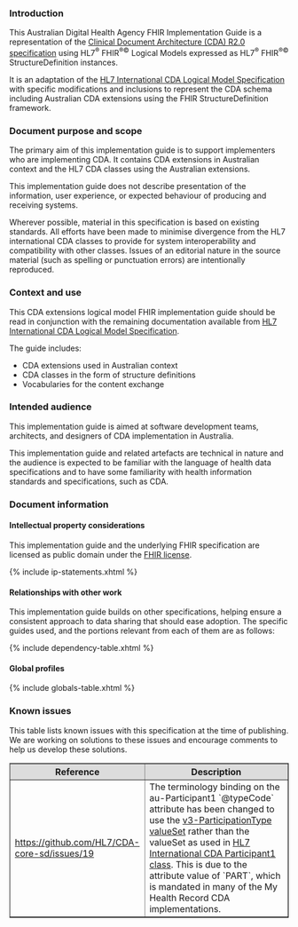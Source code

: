 ### Introduction

This Australian Digital Health Agency FHIR Implementation Guide is a representation of the [Clinical Document Architecture (CDA) R2.0 specification](https://www.hl7.org/implement/standards/product_brief.cfm?product_id=7) using HL7<sup>&reg;</sup> FHIR<sup>&reg;&copy;</sup> Logical Models expressed as HL7<sup>&reg;</sup> FHIR<sup>&reg;&copy;</sup> StructureDefinition instances.

It is an adaptation of the [HL7 International CDA Logical Model Specification](https://hl7.org/cda/stds/core/2.0.0-sd/) with specific modifications and inclusions to represent the CDA schema including Australian CDA extensions using the FHIR StructureDefinition framework. 

### Document purpose and scope

The primary aim of this implementation guide is to support implementers who are implementing CDA. It contains CDA extensions in Australian context and the HL7 CDA classes using the Australian extensions. 

This implementation guide does not describe presentation of the information, user experience, or expected behaviour of producing and receiving systems.

Wherever possible, material in this specification is based on existing standards. All efforts have been made to minimise divergence from the HL7 international CDA classes to provide for system interoperability and compatibility with other classes. Issues of an editorial nature in the source material (such as spelling or punctuation errors) are intentionally reproduced.

### Context and use

This CDA extensions logical model FHIR implementation guide should be read in conjunction with the remaining documentation available from [HL7 International CDA Logical Model Specification](https://hl7.org/cda/stds/core/2.0.0-sd-snapshot1/).

The guide includes:
* CDA extensions used in Australian context
* CDA classes in the form of structure definitions
* Vocabularies for the content exchange

### Intended audience

This implementation guide is aimed at software development teams, architects, and designers of CDA implementation in Australia.

This implementation guide and related artefacts are technical in nature and the audience is expected to be familiar with the language of health data specifications and to have some familiarity with health information standards and specifications, such as CDA.

### Document information

#### Intellectual property considerations

This implementation guide and the underlying FHIR specification are licensed as public domain under the [FHIR license](http://hl7.org/fhir/R4/license.html).

{% include ip-statements.xhtml %}

#### Relationships with other work

This implementation guide builds on other specifications, helping ensure a consistent approach to data sharing that should ease adoption. The specific guides used, and the portions relevant from each of them are as follows:

{% include dependency-table.xhtml %}

#### Global profiles

{% include globals-table.xhtml %}

### Known issues

This table lists known issues with this specification at the time of publishing. We are working on solutions to these issues and encourage comments to help us develop these solutions.

<table border="1" cellpadding="1" valign="middle">
 <tbody>
   <col width="15%" />
   <col width="auto" />
   <tr bgcolor="#DCDCDC">
     <th>Reference</th>
     <th>Description</th>
   </tr>
   <tr>
     <td><a href="https://github.com/HL7/CDA-core-sd/issues/19.html">https://github.com/HL7/CDA-core-sd/issues/19</a></td>
     <td>The terminology binding on the au-Participant1 `@typeCode` attribute has been changed to use the <a href="http://terminology.hl7.org/ValueSet/v3-ParticipationType">v3-ParticipationType valueSet</a> rather than the valueSet as used in <a href="https://hl7.org/cda/stds/core/2.0.0-sd-snapshot1/StructureDefinition-Participant1.html">HL7 International CDA Participant1 class</a>. This is due to the attribute value of `PART`, which is mandated in many of the My Health Record CDA implementations.</td>
   </tr>
 </tbody>
</table> 



